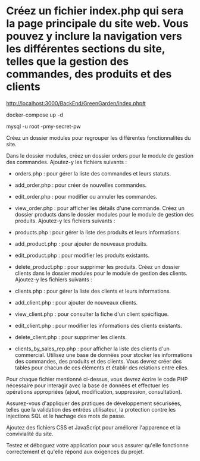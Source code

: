 # Créez un fichier index.php qui sera la page principale du site web. Vous pouvez y inclure la navigation vers les différentes sections du site, telles que la gestion des commandes, des produits et des clients

<http://localhost:3000/BackEnd/GreenGarden/index.php#>

docker-compose up -d

mysql -u root -pmy-secret-pw

Créez un dossier modules pour regrouper les différentes fonctionnalités du site.

Dans le dossier modules, créez un dossier orders pour le module de gestion des commandes. Ajoutez-y les fichiers suivants :

- orders.php : pour gérer la liste des commandes et leurs statuts.
- add_order.php : pour créer de nouvelles commandes.
- edit_order.php : pour modifier ou annuler les commandes.
- view_order.php : pour afficher les détails d'une commande.
Créez un dossier products dans le dossier modules pour le module de gestion des produits. Ajoutez-y les fichiers suivants :
- products.php : pour gérer la liste des produits et leurs informations.
- add_product.php : pour ajouter de nouveaux produits.
- edit_product.php : pour modifier les produits existants.
- delete_product.php : pour supprimer les produits.
Créez un dossier clients dans le dossier modules pour le module de gestion des clients. Ajoutez-y les fichiers suivants :
- clients.php : pour gérer la liste des clients et leurs informations.
- add_client.php : pour ajouter de nouveaux clients.
- view_client.php : pour consulter la fiche d'un client spécifique.

- edit_client.php : pour modifier les informations des clients existants.
- delete_client.php : pour supprimer les clients.
- clients_by_sales_rep.php : pour afficher la liste des clients d'un commercial.
Utilisez une base de données pour stocker les informations des commandes, des produits et des clients. Vous devrez créer des tables pour chacun de ces éléments et établir des relations entre elles.

Pour chaque fichier mentionné ci-dessus, vous devrez écrire le code PHP nécessaire pour interagir avec la base de données et effectuer les opérations appropriées (ajout, modification, suppression, consultation).

Assurez-vous d'appliquer des pratiques de développement sécurisées, telles que la validation des entrées utilisateur, la protection contre les injections SQL et le hachage des mots de passe.

Ajoutez des fichiers CSS et JavaScript pour améliorer l'apparence et la convivialité du site.

Testez et déboguez votre application pour vous assurer qu'elle fonctionne correctement et qu'elle répond aux exigences du projet.
